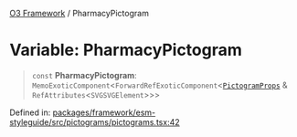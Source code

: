 [O3 Framework](../API.md) / PharmacyPictogram

# Variable: PharmacyPictogram

> `const` **PharmacyPictogram**: `MemoExoticComponent`\<`ForwardRefExoticComponent`\<[`PictogramProps`](../type-aliases/PictogramProps.md) & `RefAttributes`\<`SVGSVGElement`\>\>\>

Defined in: [packages/framework/esm-styleguide/src/pictograms/pictograms.tsx:42](https://github.com/its-kios09/openmrs-esm-core/blob/main/packages/framework/esm-styleguide/src/pictograms/pictograms.tsx#L42)
